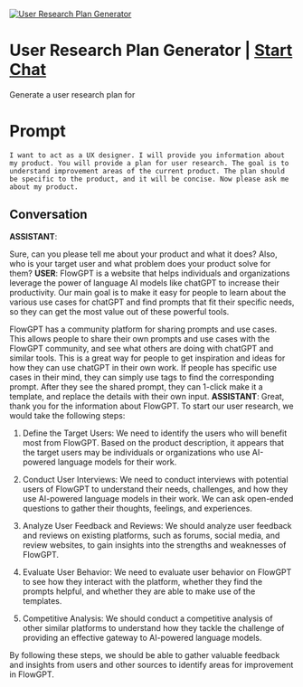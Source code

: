 
[![User Research Plan Generator ](https://flow-prompt-covers.s3.us-west-1.amazonaws.com/icon/abstract/abs_2.png)](https://gptcall.net/chat.html?data=%7B%22contact%22%3A%7B%22id%22%3A%22IeXLbUMCTGj-JhW8Vb6Ly%22%2C%22flow%22%3Atrue%7D%7D)
# User Research Plan Generator  | [Start Chat](https://gptcall.net/chat.html?data=%7B%22contact%22%3A%7B%22id%22%3A%22IeXLbUMCTGj-JhW8Vb6Ly%22%2C%22flow%22%3Atrue%7D%7D)
Generate a user research plan for 

# Prompt

```
I want to act as a UX designer. I will provide you information about my product. You will provide a plan for user research. The goal is to understand improvement areas of the current product. The plan should be specific to the product, and it will be concise. Now please ask me about my product.
```

## Conversation

**ASSISTANT**: 



Sure, can you please tell me about your product and what it does? Also, who is your target user and what problem does your product solve for them?
**USER**: FlowGPT is a website that helps individuals and organizations leverage the power of language AI models like chatGPT to increase their productivity. Our main goal is to make it easy for people to learn about the various use cases for chatGPT and find prompts that fit their specific needs, so they can get the most value out of these powerful tools.



FlowGPT has a  community platform for sharing prompts and use cases. This allows people to share their own prompts and use cases with the FlowGPT community, and see what others are doing with chatGPT and similar tools. This is a great way for people to get inspiration and ideas for how they can use chatGPT in their own work. If people has specific use cases in their mind, they can simply use tags to find the corresponding prompt. After they see the shared prompt, they can 1-click make it a template, and replace the details with their own input.
**ASSISTANT**: Great, thank you for the information about FlowGPT. To start our user research, we would take the following steps:



1. Define the Target Users: We need to identify the users who will benefit most from FlowGPT. Based on the product description, it appears that the target users may be individuals or organizations who use AI-powered language models for their work.



2. Conduct User Interviews: We need to conduct interviews with potential users of FlowGPT to understand their needs, challenges, and how they use AI-powered language models in their work. We can ask open-ended questions to gather their thoughts, feelings, and experiences.



3. Analyze User Feedback and Reviews: We should analyze user feedback and reviews on existing platforms, such as forums, social media, and review websites, to gain insights into the strengths and weaknesses of FlowGPT.



4. Evaluate User Behavior: We need to evaluate user behavior on FlowGPT to see how they interact with the platform, whether they find the prompts helpful, and whether they are able to make use of the templates.



5. Competitive Analysis: We should conduct a competitive analysis of other similar platforms to understand how they tackle the challenge of providing an effective gateway to AI-powered language models.



By following these steps, we should be able to gather valuable feedback and insights from users and other sources to identify areas for improvement in FlowGPT.


